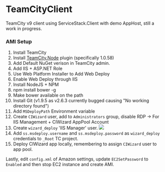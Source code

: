 # TeamCityClient
TeamCity v9 client using ServiceStack.Client with demo AppHost, still a work in progress.

### AMI Setup
1. Install TeamCity
2. Install [TeamCity.Node](https://github.com/jonnyzzz/TeamCity.Node) plugin (specifically 1.0.58)
3. Add Default NuGet verison in TeamCity admin.
4. Add IIS + ASP.NET Role
5. Use Web Platform Installer to Add Web Deploy
6. Enable Web Deploy through IIS
7. Install NodeJS + NPM
8. npm install bower -g 
9. Make bower available on the path
10. Install Git (v1.9.5 as v2.6.3 currently bugged causing "No working directory found")
11. Add `MSDeployPath` Environment variable
12. Create `CIWizard` user, add to `Administrators` group, disable RDP -> For IIS Management + CIWizard AppPool Account
13. Create `wizard_deploy` 'IIS Manager' user.
![](https://github.com/Layoric/TeamCityClient/raw/master/images/iis-manage.png)
14. Add `ss.msdeploy.username` and `ss.msdeploy.password` as `wizard_deploy` credentials to `_Root` TC project.
15. Deploy CIWizard app locally, remembering to assign `CIWizard` user to app pool.

Lastly, edit `config.xml` of Amazon settings, update `EC2SetPassword` to `Enabled` and then stop EC2 instance and create AMI.


